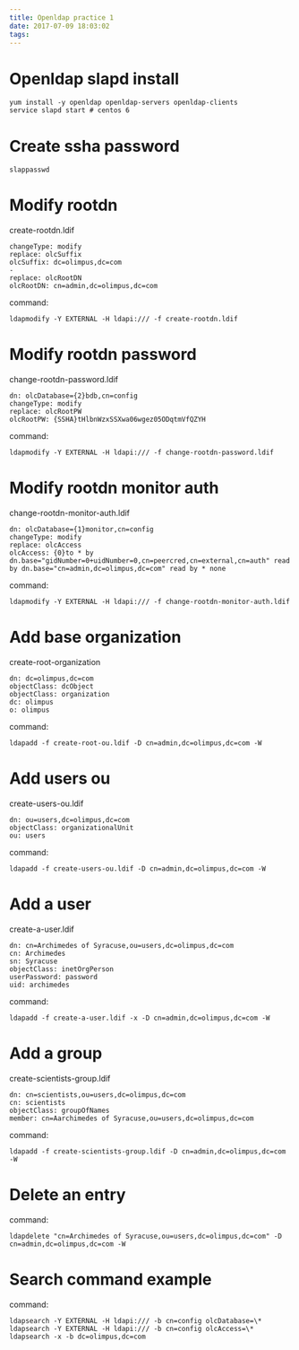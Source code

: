```yaml
---
title: Openldap practice 1
date: 2017-07-09 18:03:02
tags:
---
```

# Openldap slapd install
```
yum install -y openldap openldap-servers openldap-clients
service slapd start # centos 6
```
# Create ssha password
```
slappasswd
```
# Modify rootdn
create-rootdn.ldif
```
changeType: modify
replace: olcSuffix
olcSuffix: dc=olimpus,dc=com
-
replace: olcRootDN
olcRootDN: cn=admin,dc=olimpus,dc=com
```
command:
```
ldapmodify -Y EXTERNAL -H ldapi:/// -f create-rootdn.ldif  
```
# Modify rootdn password
change-rootdn-password.ldif
```
dn: olcDatabase={2}bdb,cn=config
changeType: modify
replace: olcRootPW
olcRootPW: {SSHA}tHlbnWzxSSXwa06wgez05ODqtmVfQZYH
```
command:
```
ldapmodify -Y EXTERNAL -H ldapi:/// -f change-rootdn-password.ldif
```
# Modify rootdn monitor auth
change-rootdn-monitor-auth.ldif
```
dn: olcDatabase={1}monitor,cn=config
changeType: modify
replace: olcAccess
olcAccess: {0}to * by dn.base="gidNumber=0+uidNumber=0,cn=peercred,cn=external,cn=auth" read by dn.base="cn=admin,dc=olimpus,dc=com" read by * none
```
command:
```
ldapmodify -Y EXTERNAL -H ldapi:/// -f change-rootdn-monitor-auth.ldif
```
# Add base organization
create-root-organization
```
dn: dc=olimpus,dc=com
objectClass: dcObject
objectClass: organization
dc: olimpus
o: olimpus
```
command:
```
ldapadd -f create-root-ou.ldif -D cn=admin,dc=olimpus,dc=com -W
```
# Add users ou
create-users-ou.ldif
```
dn: ou=users,dc=olimpus,dc=com
objectClass: organizationalUnit
ou: users
```
command:
```
ldapadd -f create-users-ou.ldif -D cn=admin,dc=olimpus,dc=com -W
```
# Add a user
create-a-user.ldif
```
dn: cn=Archimedes of Syracuse,ou=users,dc=olimpus,dc=com
cn: Archimedes
sn: Syracuse
objectClass: inetOrgPerson
userPassword: password
uid: archimedes
```
command:
```
ldapadd -f create-a-user.ldif -x -D cn=admin,dc=olimpus,dc=com -W
```
# Add a group
create-scientists-group.ldif
```
dn: cn=scientists,ou=users,dc=olimpus,dc=com
cn: scientists
objectClass: groupOfNames
member: cn=Aarchimedes of Syracuse,ou=users,dc=olimpus,dc=com
```
command:
```
ldapadd -f create-scientists-group.ldif -D cn=admin,dc=olimpus,dc=com -W
```
# Delete an entry
command:
```
ldapdelete "cn=Archimedes of Syracuse,ou=users,dc=olimpus,dc=com" -D cn=admin,dc=olimpus,dc=com -W
```

# Search command example
command:
```
ldapsearch -Y EXTERNAL -H ldapi:/// -b cn=config olcDatabase=\*
ldapsearch -Y EXTERNAL -H ldapi:/// -b cn=config olcAccess=\*
ldapsearch -x -b dc=olimpus,dc=com
```





